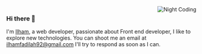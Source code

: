 <img alt="Night Coding" src="https://media0.giphy.com/media/WTjXuYA2y4o3UZly3W/giphy.gif?cid=ecf05e47hzodcvxn7jxas6x10yjj05ie8d85idjj50z6nfkd&rid=giphy.gif&ct=g" align="right">

### Hi there 👋
I'm [Ilham](https://www.linkedin.com/in/ilham-muhamad-fadilah-91617b137/), a web developer, passionate about Front end developer, I like to explore new technologies.
You can shoot me an email at ilhamfadilah92@gmail.com I'll try to respond as soon as I can.
